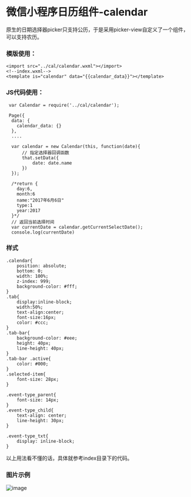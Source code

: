 # 微信小程序日历组件-calendar
原生的日期选择器picker只支持公历，于是采用picker-view自定义了一个组件，可以支持农历。

### 模版使用：
```
<import src="../cal/calendar.wxml"></import>
<!--index.wxml-->
<template is="calendar" data="{{calendar_data}}"></template>
```
### JS代码使用：
```
 var Calendar = require('../cal/calendar');
 
 Page({
  data: {
    calendar_data: {}
  },
  ....
  
  var calendar = new Calendar(this, function(date){
      // 指定选择器回调函数
      that.setData({
          date: date.name
      })
  });
  
  /*return {
    day:6,
    month:6
    name:"2017年6月6日"
    type:1
    year:2017
  }*/
  // 返回当前选择时间
  var currentDate = calendar.getCurrentSelectDate();
  console.log(currentDate)
```

### 样式
```
.calendar{
    position: absolute;
    bottom: 0;
    width: 100%;
    z-index: 999;
    background-color: #fff; 
}
.tab{
    display:inline-block;
    width:50%;
    text-align:center;
    font-size:16px;
    color: #ccc;
}
.tab-bar{
    background-color: #eee;
    height: 40px;
    line-height: 40px;
}
.tab-bar .active{
    color: #000;
}
.selected-item{
    font-size: 28px;
}

.event-type_parent{
    font-size: 14px;
}
.event-type_child{
    text-align: center;
    line-height: 30px;
}

.event-type_txt{
    display: inline-block;
}
```

以上用法看不懂的话，具体就参考index目录下的代码。   
 
### 图片示例
![image](http://iamaddy.github.io/images/demo.png)
